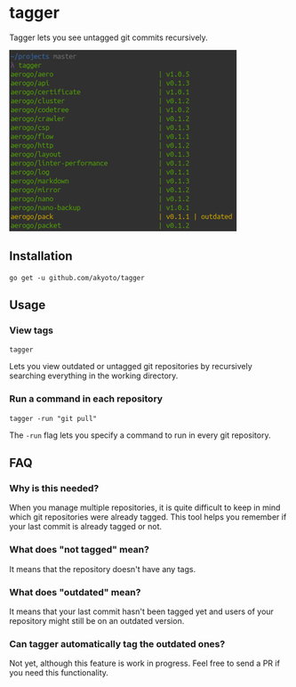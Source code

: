 # tagger

Tagger lets you see untagged git commits recursively.

![View outdated git tags](docs/view-outdated-tags.png)

## Installation

```shell
go get -u github.com/akyoto/tagger
```

## Usage

### View tags

```shell
tagger
```

Lets you view outdated or untagged git repositories by recursively searching everything in the working directory.

### Run a command in each repository

```shell
tagger -run "git pull"
```

The `-run` flag lets you specify a command to run in every git repository.

## FAQ

### Why is this needed?

When you manage multiple repositories, it is quite difficult to keep in mind which git repositories were already tagged. This tool helps you remember if your last commit is already tagged or not.

### What does "not tagged" mean?

It means that the repository doesn't have any tags.

### What does "outdated" mean?

It means that your last commit hasn't been tagged yet and users of your repository might still be on an outdated version.

### Can tagger automatically tag the outdated ones?

Not yet, although this feature is work in progress. Feel free to send a PR if you need this functionality.
